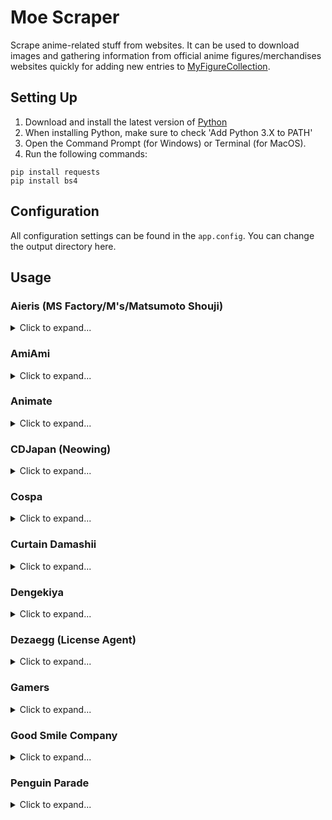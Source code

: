 # Moe Scraper
Scrape anime-related stuff from websites. It can be used to download images and gathering information from official anime figures/merchandises websites quickly for adding new entries to [MyFigureCollection](http://myfigurecollection.net/).
## Setting Up
1. Download and install the latest version of [Python](https://www.python.org/downloads/)
2. When installing Python, make sure to check 'Add Python 3.X to PATH'
3. Open the Command Prompt (for Windows) or Terminal (for MacOS).
4. Run the following commands:
```
pip install requests
pip install bs4
```
## Configuration
All configuration settings can be found in the `app.config`. You can change the output directory here.

## Usage
### Aieris (MS Factory/M's/Matsumoto Shouji)
<details>
<summary>Click to expand...</summary>
<br/>

[Aieris](https://www.aieris.jp/) is a Japanese website selling anime merchandises manufactured by MS Factory (also known as M's or Matsumoto Shouji). The Item ID can be retrieved from the item URL. E.g. `31252942` in the URL `https://www.aieris.jp/items/31252942`

#### function aieris_download_images
The `aieris_download_images` function accepts two arguments:
* `item_ids` - Array of Item IDs (can be array of string or integer)
* `save_jan_code` - (Optional) False by default, the name of the image being saved will be the Item ID. If set to be True, the JAN code of the item will used as the name of the image saved.

The output will be saved in the directory that is specified at `AIERIS_OUTPUT_IMAGE_FOLDER` in `app.config`.

Example:
```python
import moe_scraper

# Download images of products of item ID 31252942, 31252933, 31252929
moe_scraper.aieris_download_images([31252942, 31252933, 31252929], save_jan_code=True)
```

#### function aieris_download_images_by_category_id
On the website, items can be grouped by categories. The category ID can be found in the URL. E.g. `2606190` in `https://www.aieris.jp/categories/2606190`.

The `aieris_download_images_by_category_id` function downloads the images of all the items in the category. It accepts three arguments:
* `category_id` - Category ID in string or integer
* `save_jan_code` - (Optional) False by default, the name of the image being saved will be the Item ID. If set to be True, the JAN code of the item will used as the name of the image saved.
* `pages` - (Optional) Maximum number of pages to scrape. It is set as 99 by default. The scraper will stop if the number of pages found is less than `pages`.

Example:
```python
import moe_scraper

# Download images of products belonging to category ID 2606190, search up to 1 page
moe_scraper.aieris_download_images_by_category_id(2606190, save_jan_code=True, pages=1)
```
</details>

### AmiAmi
<details>
<summary>Click to expand...</summary>
<br/>

[AmiAmi](https://www.amiami.jp/) is a Japanese online retailer selling anime figures, merchandises, printed materials and media. Each item has an item code which consists of a category name and a code. For example, the product page `https://www.amiami.jp/top/detail/detail?gcode=FIGURE-611316` item code is `FIGURE-611316` where the category is `FIGURE` and code is `611316`.

AmiAmi has an English site, which also uses the same item code.

#### function amiami_download_images
The `amiami_download_images` function downloads the images of the products with the given category and code. It accepts three arguments:
* `item_ids` - List of product code (either string or integer)
* `category` - Category name the product belongs to
* `save_jan_code` - (Optional) False by default - If `True`, saves the images with the JAN (Japanese Article Number) as their name. If `False`, saves the images using the product code as the name instad.

Constant variables are provided for the various types of category used in AmiAmi:

| Category | Variable |
| --- | --- |
| CARD | AMIAMI_CATEGORY_CARD
| GAME |AMIAMI_CATEGORY_GAME |
| FIGURE |AMIAMI_CATEGORY_FIGURE |
| GOODS |AMIAMI_CATEGORY_GOODS |
| LTD-DVD |AMIAMI_CATEGORY_LTD_DVD |
| LTD-ETC |AMIAMI_CATEGORY_LTD_ETC |
| LTD-FIG |AMIAMI_CATEGORY_LTD_FIG |
| LTD-PCG |AMIAMI_CATEGORY_LTD_PCG |
| MED-BOOK |AMIAMI_CATEGORY_MED_BOOK |
| MED-CD2 |AMIAMI_CATEGORY_MED_CD2 |
| MED-DVD2 |AMIAMI_CATEGORY_MED_DVD2 |
| RAIL |AMIAMI_CATEGORY_RAIL |
| TOY-SCL2 |AMIAMI_CATEGORY_TOY_SCL2 |
| TOY-SCL3 |AMIAMI_CATEGORY_TOY_SCL3 |

The output will be saved in the directory that is specified at `AMIAMI_OUTPUT_IMAGE_FOLDER` in `app.config`.

Example:
```python
import moe_scraper as ms

# Download images of products of with item codes:
# GOODS-00389993, GOODS-00389994, GOODS-00389995, GOODS-00390411
ms.amiami_download_images([389993, 389994, 389995, 390411], category=ms.AMIAMI_CATEGORY_GOODS, save_jan_code=True)
```

#### function amiami_download_images_expr
The `amiami_download_images_expr` has the same logic as `amiami_download_images`, but accepts `expr` instead:

Example:
```python
import moe_scraper as ms

# Download images of products of with item codes:
# GOODS-00389993, GOODS-00389994, GOODS-00389995, GOODS-00390411
ms.amiami_download_images_expr('389993-389995,390411', category=ms.AMIAMI_CATEGORY_GOODS, save_jan_code=True)
```

</details>

### Animate
<details>
<summary>Click to expand...</summary>
<br/>

[Animate](https://www.animate-onlineshop.jp/) is a Japanese online retailer selling anime figures, merchandises, printed materials and media. Each item has an item ID. For example, the product page `https://www.animate-onlineshop.jp/pn/pd/1811031/` has an item ID of `1811031`.

#### function animate_download_images
The `animate_download_images` function accepts two arguments:
* `item_ids` - Array of Item IDs (can be array of string or integer)
* `save_jan_code` - (Optional) False by default, the name of the image being saved will be the Item ID. If set to be True, the JAN code of the item will used as the name of the image saved.

The output will be saved in the directory that is specified at `ANIMATE_OUTPUT_IMAGE_FOLDER` in `app.config`.

Example:
```python
import moe_scraper

# Download images of products of item ID 1811000, 1811001, 1811002, 1811031
moe_scraper.animate_download_images([1811000, 1811001, 1811002, 1811031], save_jan_code=True)
```

#### function animate_download_images_expr
The `animate_download_images_expr` function has the same logic, but expression `expr` is used instead of array of Item IDs:

Example:
```python
import moe_scraper

# Download images of products of item ID 1811000, 1811001, 1811002, 1811031
moe_scraper.animate_download_images_expr('1811000-1811002,1811031', save_jan_code=True)
```
</details>

### CDJapan (Neowing)
<details>
<summary>Click to expand...</summary>
<br/>

[CDJapan](https://www.cdjapan.co.jp/) is a Japanese online retailer selling anime figures, merchandises, printed materials and media. Each item has an item ID. For example, the product page `https://www.neowing.co.jp/product/NEOGDS-411686` has an item ID of `411686`.

The Japanese version of the website is known as [Neowing](https://www.neowing.co.jp/). The image downloads will be from the Japanese version as it will have more items than the English version.

#### function cdjapan_download_images
The `cdjapan_download_images` function accepts two arguments:
* `item_ids` - Array of Item IDs (can be array of string or integer)
* `save_jan_code` - (Optional) False by default, the name of the image being saved will be the Item ID. If set to be True, the JAN code of the item will used as the name of the image saved.

The output will be saved in the directory that is specified at `CDJAPAN_OUTPUT_IMAGE_FOLDER` in `app.config`.

Example:
```python
import moe_scraper

# Download images of products of item ID 411686, 413647, 413648, 413649
moe_scraper.cdjapan_download_images([411686, 413647, 413648, 413649], save_jan_code=True)
```

#### function cdjapan_download_images_expr
The `cdjapan_download_images_expr` function has the same logic, but expression `expr` is used instead of array of Item IDs:

Example:
```python
import moe_scraper

# Download images of products of item ID 411686, 413647, 413648, 413649
moe_scraper.cdjapan_download_images_expr('411686-413648,413649', save_jan_code=True)
```

</details>

### Cospa
<details>
<summary>Click to expand...</summary>
<br/>

[Cospa](http://cospa.co.jp/) is a Japanese company that specializes in anime merchandises, focusing on apparels (e.g. T-shirt, bags), linens products (e.g. towels, dakimakura) and occasionally wall scrolls, accessories, key chains, smartphone covers, mugs etc.

Cospa has several domains, but the code works for all domains. The domains are:
* http://cospa.co.jp/
* http://nijigencospa.com/
* http://cospatio.com/
* http://trantrip.com/
* http://www.cospa.com/videsta/

The item ID can be obtained from the URL of the product page. For example, `100719` in `http://cospa.co.jp/detail/id/00000100719`.

#### function cospa_get_item -> dictionary
The `cospa_get_item` function scrapes the product page with the given Item ID and returns a dictonary. It accepts one argument:
* `item_id` - Item ID of the product as a string or integer

The function returns a dictionary:

| Key | Type | Description |
| --- | --- | --- |
| id | string | Item ID |
| name | string | Item name |
| website | string | Item Page URL |
| jan | string | JAN (Japanese Article Number) |
| price | integer | Item price in Japanese yen |
| image_urls | list | Item image URLs |
| sales_info | list | Item information related to sales (e.g. release dates, event information) |
| comments | list | Item comments and description |
| sizes | list | Item sizes information (e.g. S/M/L/XL sizes for T-shirts) |

Example:
```python
import moe_scraper

# Get information of item with ID 100719.
moe_scraper.cospa_get_item(100719)
```

#### function cospa_get_items -> list(dictionary)
The `cospa_get_items` function is similar to `cospa_get_item` function, but accepts an array of Item IDs instead of just one and returns a list of dictionary.
* `item_ids` - Array of ItemIDs (can be array of string or integer)

Example:
```python
import moe_scraper

# Get information of items with ID 100719, 101021, 100407, 100408, 100409
moe_scraper.cospa_get_items([100719, 101021, 100407, 100408, 100409])
```

#### function cospa_get_items_expr -> list(dictionary)
The `cospa_get_items_expr` function has the same logic as `cospa_get_items` function but accepts the expression `expr`.

Example:
```python
import moe_scraper

# Get information of items with ID 100719, 101021, 100407, 100408, 100409
moe_scraper.cospa_get_items_expr('100719,101021,100407-100409')
```

#### function cospa_download_images
The `cospa_download_images` function accepts two arguments:
* `item_ids` - Array of Item IDs (can be array of string or integer)
* `save_jan_code` - (Optional) False by default, the name of the image being saved will be the ItemID. If set to be True, the JAN code of the item will used as the name of the image saved.

The output will be saved in the directory that is specified at `COSPA_OUTPUT_IMAGE_FOLDER` in `app.config`.

Example:
```python
import moe_scraper

# Download images of products of item ID 100719, 101021, 100407, 100408 and 100409
moe_scraper.cospa_download_images([100719, 101021, 100407, 100408, 100409], save_jan_code=True)
```

#### function cospa_download_images_expr
The `cospa_download_images_expr` function has the same logic, but expression `expr` is used instead of array of Item IDs:

Example:
```python
import moe_scraper

# Download images of products of item ID 100719, 101021, 100407, 100408 and 100409
moe_scraper.cospa_download_images_expr('100719,101021,100407-100409', save_jan_code=True)
```
</details>

### Curtain Damashii
<details>
<summary>Click to expand...</summary>
<br/>

[Curtain Damashii](https://www.curtain-damashii.com/) is a Japanese manufacturer that sells anime merchandises specializing in curtains. It also sells wall scrolls, pillow cases, dakimakura covers, bed sheets etc.

#### function curtain_damashii_download_images
The `curtain_damashii_download_images` function download items by item IDs. The item ID can be obtained from the item URL. E.g. `tape_teibo01-b2` in `https://www.curtain-damashii.com/item/tape_teibo01-b2/`.

The function accepts one argument:
* `item_ids` - List of Item IDs in string

The output will be saved in the directory that is specified at `CURTAIN_DAMASHII_OUTPUT_IMAGE_FOLDER` in `app.config`.

Example:
```python
import moe_scraper

# Download images of products of item ID tape_teibo01-b2 and tape_fgob12-b2
moe_scraper.curtain_damashii_download_images(['tape_teibo01-b2', 'tape_fgob12-b2'])
```

#### function curtain_damashii_download_images_by_category_id
The `curtain_damashii_download_images_by_category_id` function downloads items that belongs to the category ID. The category ID can be obtained from the URL.

Example: Category ID `towel` in `https://www.curtain-damashii.com/item/category/towel/`

The function accepts two arguments:
* `category_id` - Category ID of the category in string
* `pages` - (Optional) Maximum number of pages for the scraper to search

Example:
```python
import moe_scraper

# Download images of products belonging to 'towel' category up to the first page
moe_scraper.curtain_damashii_download_images_by_category_id('towel', pages=1)
```

#### function curtain_damashii_download_images_by_tag_id
The `curtain_damashii_download_images_by_tag_id` function downloads items that belongs to the tag ID. The tag ID can be obtained from the URL.

Example: Tag ID `kanokari` in `https://www.curtain-damashii.com/item/tag/kanokari/`

The function accepts two arguments:
* `tag_id` - Tag ID of the tag in string
* `pages` - (Optional) Maximum number of pages for the scraper to search

Example:
```python
import moe_scraper

# Download images of products belonging to 'kanokari' tag up to the first page
moe_scraper.curtain_damashii_download_images_by_tag_id('kanokari', pages=1)
```

#### function curtain_damashii_download_images_by_event_id
The `curtain_damashii_download_images_by_event_id` function downloads items that belongs to the event ID. The event ID can be obtained from the URL.

Example: Event ID `c98` in `https://www.curtain-damashii.com/event/c98/`

The function accepts two arguments:
* `event_id` - Event ID of the event in string
* `pages` - (Optional) Maximum number of pages for the scraper to search

Example:
```python
import moe_scraper

# Download images of products belonging to 'c98' event up to the first page
moe_scraper.curtain_damashii_download_images_by_event_id('c98', pages=1)
```
</details>

### Dengekiya
<details>
<summary>Click to expand...</summary>
<br/>

[Dengekiya](https://dengekiya.com/) - To be updated.

#### function dengekiya_download_images
To be updated.

#### function dengekiya_download_images_by_series
To be updated.

#### function dengekiya_download_images_by_magazine
To be updated.

#### function dengekiya_download_images_by_item_type
To be updated.

#### function dengekiya_download_images_preorder
To be updated.

#### function dengekiya_download_images_new_item
To be updated.

</details>

### Dezaegg (License Agent)
<details>
<summary>Click to expand...</summary>
<br/>

[Dezaegg](http://dezaegg.com/) is a Japanese website selling anime merchandises manufactured by License Agent. The Item ID can be retrieved from the item URL. E.g. `77135` in the URL `http://dezaegg.com/products/detail.php?product_id=77135`

#### function dezaegg_download_images
The `dezaegg_download_images` function accepts two arguments:
* `item_ids` - Array of Item IDs (can be array of string or integer)
* `save_jan_code` - (Optional) False by default, the name of the image being saved will be the Item ID. If set to be True, the JAN code of the item will used as the name of the image saved.

The output will be saved in the directory that is specified at `DEZAEGG_OUTPUT_IMAGE_FOLDER` in `app.config`.

Example:
```python
import moe_scraper

# Download images of products of item ID 77129, 77130, 77131 and 77135
moe_scraper.dezaegg_download_images([77129, 77130, 77131, 77135], save_jan_code=True)
```

#### function dezaegg_download_images_expr
The `dezaegg_download_images_expr` function has the same logic, but expression `expr` is used instead of array of Item IDs:

Example:
```python
import moe_scraper

# Download images of products of item ID 77129, 77130, 77131 and 77135
moe_scraper.dezaegg_download_images_expr('77129-77131,77135', save_jan_code=True)
```

</details>

### Gamers
<details>
<summary>Click to expand...</summary>
<br/>

[Gamers](https://www.gamers.co.jp/) is a Japanese online retailer selling anime figures, merchandises, printed materials and media. Each item has an item ID. For example, the product page `https://www.animate-onlineshop.jp/pn/pd/10503350/` has an item ID of `10503350`.

#### function gamers_download_images
The `gamers_download_images` function accepts two arguments:
* `item_ids` - Array of Item IDs (can be array of string or integer)
* `save_jan_code` - (Optional) False by default, the name of the image being saved will be the Item ID. If set to be True, the JAN code of the item will used as the name of the image saved.

The output will be saved in the directory that is specified at `GAMERS_OUTPUT_IMAGE_FOLDER` in `app.config`.

Example:
```python
import moe_scraper

# Download images of products of item ID 10503000, 10503001, 10503002, 10503350
moe_scraper.gamers_download_images([10503000, 10503001, 10503002, 10503350], save_jan_code=True)
```

#### function gamers_download_images_expr
The `gamers_download_images_expr` function has the same logic, but expression `expr` is used instead of array of Item IDs:

Example:
```python
import moe_scraper

# Download images of products of item ID 10503000, 10503001, 10503002, 10503350
moe_scraper.gamers_download_images_expr('10503000-10503002,10503350', save_jan_code=True)
```
</details>

### Good Smile Company
<details>
<summary>Click to expand...</summary>
<br/>

[Good Smile Company](https://www.goodsmile.info) is a Japanese company specializing in anime figures and nendoroids. It also sell goods as well. It has a [English website](https://www.goodsmile.info/en/).

The Item ID can be found in the product page URL. For example, `9900` in `https://www.goodsmile.info/en/product/9900/POP+UP+PARADE+Senku+Ishigami.html`.

#### function goodsmile_get_item -> dictionary
The `goodsmile_get_item` function scrapes the product page with the given Item ID and returns a dictonary. It accepts one argument:
* `item_id` - Item ID of the product as a string or integer
* `is_english` - (Optional) False by default. Retrieves item information from the English website if set as True, otherwise retrieves from Japanese website. Note: Japanese website may contain more items than English ones.

The function returns a dictionary:

| Key | Type | Description |
| --- | --- | --- |
| id | string | Item ID |
| name | string | Item name |
| series | string | Item series (e.g. anime) |
| manufacturer | string | Item manufacturer |
| category | string | Item category |
| price | string | Item price in Japanese yen |
| release_date | string | Item release date |
| specifications | string | Item specifications |
| sculptor | string | Item sculptor (for figures) |
| website | string | Item Page URL |
| announcement_date | string | Item announcement date (for some goods) |
| description | list | Item descriptions |
| image_urls | list | Item image URLs |
| sizes | list | Item sizes information (e.g. S/M/L size) |
| other_info | dictionary | Other product information that is found on the website but not recognized by the scraper will be listed here as a dictionary |
| related_items | list(dictionary) | Related items to the item will be listed here as list of dictionary. Each dictonary has the item ID `id` and name `name`. |

Example:
```python
import moe_scraper

# Get information of item with ID 9900
moe_scraper.goodsmile_get_item(9900)
```

#### function goodsmile_get_items -> list(dictionary)
The `goodsmile_get_items` function is similar to `goodsmile_get_item` function, but accepts an array of Item IDs instead of just one and returns a list of dictionary.
* `item_ids` - Array of ItemIDs (can be array of string or integer)

Example:
```python
import moe_scraper

# Get information of items with ID 9893, 9894, 9895, 9900
moe_scraper.goodsmile_get_items([9893, 9894, 9895, 9900])
```

#### function goodsmile_get_items_expr -> list(dictionary)
The `goodsmile_get_items_expr` function has the same logic as `goodsmile_get_items` function but accepts the expression `expr`.

Example:
```python
import moe_scraper

# Get information of items with ID 9893, 9894, 9895, 9900
moe_scraper.goodsmile_get_items_expr('9893-9895,9900')
```

#### function goodsmile_download_images
The `goodsmile_download_images` function accepts one argument:
* `item_ids` - Array of ItemIDs (can be array of string or integer)

The output will be saved in the directory that is specified at `GOODSMILE_OUTPUT_IMAGE_FOLDER` in `app.config`.

Example:
```python
import moe_scraper

# Download images of products of item ID 9893, 9894, 9895, 9900
moe_scraper.goodsmile_download_images([9893, 9894, 9895, 9900])
```

#### function goodsmile_download_images_expr
The `goodsmile_download_images_expr` function has the same logic, but expression `expr` is used instead of array of Item IDs:

Example:
```python
import moe_scraper

# Download images of products of item ID 9893, 9894, 9895, 9900
moe_scraper.goodsmile_download_images_expr('9893-9895,9900')
```

#### function goodsmile_download_images_front_page
The `goodsmile_download_images_front_page` function downloads all the items under 'Latest Figure Releases' or 'Latest Merch' on the front page of the website. The function accepts two optional arguments:
* `is_figure` - (Optional) True by default. Specify `True` to download only figures. Specify `False` to download only merchandises.
* `is_english` - (Optional) False by default. Specify `True` to download based on the English website's front page. Specify `False` for the Japanese website.

The output will be saved in the directory that is specified at `GOODSMILE_OUTPUT_IMAGE_FOLDER` in `app.config`.

Example:
```python
import moe_scraper

# Download images of figures on the English website's front page
moe_scraper.goodsmile_download_images_front_page(is_figure=True, is_english=True)

# Download images of merchandises on the Japanese website's front page
moe_scraper.goodsmile_download_images_front_page(is_figure=False, is_english=False)
```
</details>

### Penguin Parade
<details>
<summary>Click to expand...</summary>
<br/>

[Penguin Parade](http://www.penguinparade.jp/) - To be updated...

#### function penguin_parade_download_images
To be updated...

#### function penguin_parade_download_images_expr
To be updated...

#### function penguin_parade_download_images_by_brand
To be updated...

</details>
